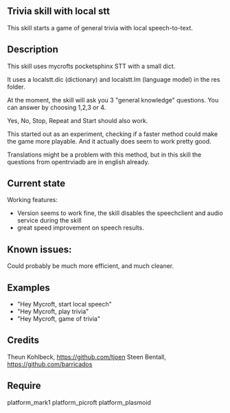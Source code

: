 ## Trivia skill with local stt
This skill starts a game of general trivia with local speech-to-text.

## Description 
This skill uses mycrofts pocketsphinx STT with a small dict.

It uses a localstt.dic (dictionary) and localstt.lm (language model) in the res folder.

At the moment, the skill will ask you 3 "general knowledge" questions. 
You can answer by choosing 1,2,3 or 4.

Yes, No, Stop, Repeat and Start should also work.

This started out as an experiment, checking if a faster method could make the  game more playable. 
And it actually does seem to work pretty good. 

Translations might be a problem with this method, but in this skill the questions from opentrviadb are in english already. 



## Current state
Working features:
- Version seems to work fine, the skill disables the speechclient and audio service during the skill
- great speed improvement on speech results.

## Known issues:
Could probably be much more efficient, and much cleaner.

## Examples 
* "Hey Mycroft, start local speech"
* "Hey Mycroft, play trivia"
* "Hey Mycroft, game of trivia"

## Credits 
Theun Kohlbeck, https://github.com/tjoen
Steen Bentall, https://github.com/barricados

## Require 
platform_mark1 platform_picroft platform_plasmoid 
